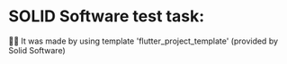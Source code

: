 # SOLID Software test task:
🤝🏼 It was made by using template 'flutter_project_template' (provided by Solid Software)
